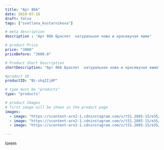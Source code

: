 ```yaml
---
title: "Арт 866"
date: 2019-07-16
draft: false
tags: ["svetlana_kustarnikova"]

# meta description
description : "Арт 866 Браслет  натуральная кожа и красивучая яшма"

# product Price
price: "3000"
priceBefore: "3600.0"

# Product Short Description
shortDescription: "Арт 866 Браслет  натуральная кожа и красивучая яшма"

#product ID
productID: "Bz-skqIIjAP"

# type must be "products"
type: "products"

# product Images
# first image will be shown in the product page
images:
  - image: "https://scontent-arn2-1.cdninstagram.com/v/t51.2885-15/e35/s1080x1080/67192703_158433975293322_5343902129513161666_n.jpg?tp=1&_nc_ht=scontent-arn2-1.cdninstagram.com&_nc_cat=106&_nc_ohc=ND0qtGwZ9hMAX_ZCA5D&ccb=7-4&oh=c6982083a08c9d2af2ba9fd39362969d&oe=608185E4&ig_cache_key=MjA4OTMwMzMwMTI4NDg1NDQyMQ%3D%3D.2-ccb7-4"
  - image: "https://scontent-arn2-1.cdninstagram.com/v/t51.2885-15/e35/s1080x1080/65925113_2458058057750147_6710326136589582469_n.jpg?tp=1&_nc_ht=scontent-arn2-1.cdninstagram.com&_nc_cat=111&_nc_ohc=u8q-XnnU2mwAX8FnYLm&ccb=7-4&oh=eaff96844110970e106aec1311fc767e&oe=60842AEC&ig_cache_key=MjA4OTMwMzMwMTI4NDcyNzUyMg%3D%3D.2-ccb7-4"
  - image: "https://scontent-arn2-1.cdninstagram.com/v/t51.2885-15/e35/s1080x1080/66623024_501188003958685_5880902719436186305_n.jpg?tp=1&_nc_ht=scontent-arn2-1.cdninstagram.com&_nc_cat=101&_nc_ohc=brGrUPMvkm8AX9m5aHv&ccb=7-4&oh=e4e2aec1877115ce1ffac04c1a219fa3&oe=6084C1D0&ig_cache_key=MjA4OTMwMzMwMTI3NjQyNjYwMA%3D%3D.2-ccb7-4"

---
```

lorem
